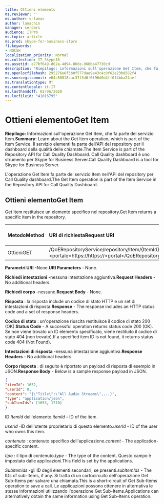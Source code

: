 ```yaml
---
title: Ottieni elemento
ms.reviewer: ''
ms.author: v-lanac
author: lanachin
manager: serdars
audience: ITPro
ms.topic: article
ms.prod: skype-for-business-itpro
f1.keywords:
- NOCSH
localization_priority: Normal
ms.collection: IT_Skype16
ms.assetid: e77bf649-d62a-4d94-80de-066ba47730cd
description: "Riepilogo: informazioni sull'operazione Get Item, che fa parte del servizio Item. Il servizio elementi fa parte dell'API del repository per il dashboard della qualità delle chiamate. Call Quality dashboard è uno strumento per Skype for Business Server."
ms.openlocfilehash: 295276e6f3b0f577dae9a43c4c0f62e23b8582f4
ms.sourcegitcommit: e64c50818cac37f3d6f0f96d0d4ff0f4bba24aef
ms.translationtype: MT
ms.contentlocale: it-IT
ms.lasthandoff: 02/06/2020
ms.locfileid: "41816795"
---
```

# <a name="get-item"></a><span data-ttu-id="4d62d-105">Ottieni elemento</span><span class="sxs-lookup"><span data-stu-id="4d62d-105">Get Item</span></span>
 
<span data-ttu-id="4d62d-106">**Riepilogo:** Informazioni sull'operazione Get Item, che fa parte del servizio Item.</span><span class="sxs-lookup"><span data-stu-id="4d62d-106">**Summary:** Learn about the Get Item operation, which is part of the Item Service.</span></span> <span data-ttu-id="4d62d-107">Il servizio elementi fa parte dell'API del repository per il dashboard della qualità delle chiamate.</span><span class="sxs-lookup"><span data-stu-id="4d62d-107">The Item Service is part of the Repository API for Call Quality Dashboard.</span></span> <span data-ttu-id="4d62d-108">Call Quality dashboard è uno strumento per Skype for Business Server.</span><span class="sxs-lookup"><span data-stu-id="4d62d-108">Call Quality Dashboard is a tool for Skype for Business Server.</span></span>
  
<span data-ttu-id="4d62d-109">L'operazione Get Item fa parte del servizio Item nell'API del repository per Call Quality dashboard.</span><span class="sxs-lookup"><span data-stu-id="4d62d-109">The Get Item operation is part of the Item Service in the Repository API for Call Quality Dashboard.</span></span>
  
## <a name="get-item"></a><span data-ttu-id="4d62d-110">Ottieni elemento</span><span class="sxs-lookup"><span data-stu-id="4d62d-110">Get Item</span></span>

<span data-ttu-id="4d62d-111">Get Item restituisce un elemento specifico nel repository.</span><span class="sxs-lookup"><span data-stu-id="4d62d-111">Get Item returns a specific item in the repository.</span></span>
  
|<span data-ttu-id="4d62d-112">**Metodo**</span><span class="sxs-lookup"><span data-stu-id="4d62d-112">**Method**</span></span>|<span data-ttu-id="4d62d-113">**URI di richiesta**</span><span class="sxs-lookup"><span data-stu-id="4d62d-113">**Request URI**</span></span>|<span data-ttu-id="4d62d-114">**Versione HTTP**</span><span class="sxs-lookup"><span data-stu-id="4d62d-114">**HTTP Version**</span></span>|
|:-----|:-----|:-----|
|<span data-ttu-id="4d62d-115">Ottieni</span><span class="sxs-lookup"><span data-stu-id="4d62d-115">GET</span></span>  <br/> |<span data-ttu-id="4d62d-116">/QoERepositoryService/repository/Item/{ItemId}\<portale\>https://</span><span class="sxs-lookup"><span data-stu-id="4d62d-116">https://\<portal\>/QoERepositoryService/repository/item/{itemId}</span></span>  <br/> |<span data-ttu-id="4d62d-117">HTTP/1.1</span><span class="sxs-lookup"><span data-stu-id="4d62d-117">HTTP/1.1</span></span>  <br/> |
   
 <span data-ttu-id="4d62d-118">**Parametri URI** -None.</span><span class="sxs-lookup"><span data-stu-id="4d62d-118">**URI Parameters** - None.</span></span>
  
 <span data-ttu-id="4d62d-119">**Richiedi intestazioni** -nessuna intestazione aggiuntiva.</span><span class="sxs-lookup"><span data-stu-id="4d62d-119">**Request Headers** - No additional headers.</span></span>
  
 <span data-ttu-id="4d62d-120">**Richiedi corpo** -nessuno.</span><span class="sxs-lookup"><span data-stu-id="4d62d-120">**Request Body** - None.</span></span>
  
 <span data-ttu-id="4d62d-121">**Risposta** : la risposta include un codice di stato HTTP e un set di intestazioni di risposta.</span><span class="sxs-lookup"><span data-stu-id="4d62d-121">**Response** - The response includes an HTTP status code and a set of response headers.</span></span>
  
 <span data-ttu-id="4d62d-122">**Codice di stato** : un'operazione riuscita restituisce il codice di stato 200 (OK).</span><span class="sxs-lookup"><span data-stu-id="4d62d-122">**Status Code** - A successful operation returns status code 200 (OK).</span></span> <span data-ttu-id="4d62d-123">Se non viene trovato un ID elemento specificato, viene restituito il codice di stato 404 (non trovato).</span><span class="sxs-lookup"><span data-stu-id="4d62d-123">If a specified item ID is not found, it returns status code 404 (Not Found).</span></span>
  
 <span data-ttu-id="4d62d-124">**Intestazioni di risposta** -nessuna intestazione aggiuntiva.</span><span class="sxs-lookup"><span data-stu-id="4d62d-124">**Response Headers** - No additional headers.</span></span>
  
 <span data-ttu-id="4d62d-125">**Corpo risposta** : di seguito è riportato un payload di risposta di esempio in JSON.</span><span class="sxs-lookup"><span data-stu-id="4d62d-125">**Response Body** - Below is a sample response payload in JSON.</span></span>
  
```json
{
"itemId": 1652,
"userId": 0,
"content": "{\"Title\":\"All Audio Streams\",...}",
"type": "application/json",
"subItemIds": [1653, 1710]
}
```

 <span data-ttu-id="4d62d-126">ID *ItemId* dell'elemento.</span><span class="sxs-lookup"><span data-stu-id="4d62d-126">*itemId*  - ID of the item.</span></span>
  
 <span data-ttu-id="4d62d-127">*userid* -ID dell'utente proprietario di questo elemento.</span><span class="sxs-lookup"><span data-stu-id="4d62d-127">*userId*  - ID of the user who owns this item.</span></span>
  
 <span data-ttu-id="4d62d-128">*contenuto* : contenuto specifico dell'applicazione.</span><span class="sxs-lookup"><span data-stu-id="4d62d-128">*content*  - The application-specific content.</span></span>
  
 <span data-ttu-id="4d62d-129">*tipo* : il tipo di contenuto.</span><span class="sxs-lookup"><span data-stu-id="4d62d-129">*type*  - The type of the content.</span></span> <span data-ttu-id="4d62d-130">Questo campo è impostato dalle applicazioni.</span><span class="sxs-lookup"><span data-stu-id="4d62d-130">This field is set by the applications.</span></span>
  
 <span data-ttu-id="4d62d-131">*Subitemids* -gli ID degli elementi secondari, se presenti.</span><span class="sxs-lookup"><span data-stu-id="4d62d-131">*subItemIds*  - The IDs of sub-Items, if any.</span></span> <span data-ttu-id="4d62d-132">Si tratta di un cortocircuito dell'operazione Get Sub-Items per salvare una chiamata.</span><span class="sxs-lookup"><span data-stu-id="4d62d-132">This is a short-circuit of Get Sub-Items operation to save a call.</span></span> <span data-ttu-id="4d62d-133">Le applicazioni possono ottenere in alternativa le stesse informazioni utilizzando l'operazione Get Sub-Items.</span><span class="sxs-lookup"><span data-stu-id="4d62d-133">Applications can alternatively obtain the same information using Get Sub-Items operation.</span></span>
  

